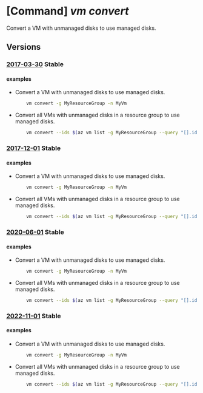 # [Command] _vm convert_

Convert a VM with unmanaged disks to use managed disks.

## Versions

### [2017-03-30](/Resources/mgmt-plane/L3N1YnNjcmlwdGlvbnMve30vcmVzb3VyY2Vncm91cHMve30vcHJvdmlkZXJzL21pY3Jvc29mdC5jb21wdXRlL3ZpcnR1YWxtYWNoaW5lcy97fS9jb252ZXJ0dG9tYW5hZ2VkZGlza3M=/2017-03-30.xml) **Stable**

<!-- mgmt-plane /subscriptions/{}/resourcegroups/{}/providers/microsoft.compute/virtualmachines/{}/converttomanageddisks 2017-03-30 -->

#### examples

- Convert a VM with unmanaged disks to use managed disks.
    ```bash
        vm convert -g MyResourceGroup -n MyVm
    ```

- Convert all VMs with unmanaged disks in a resource group to use managed disks.
    ```bash
        vm convert --ids $(az vm list -g MyResourceGroup --query "[].id" -o tsv)
    ```

### [2017-12-01](/Resources/mgmt-plane/L3N1YnNjcmlwdGlvbnMve30vcmVzb3VyY2Vncm91cHMve30vcHJvdmlkZXJzL21pY3Jvc29mdC5jb21wdXRlL3ZpcnR1YWxtYWNoaW5lcy97fS9jb252ZXJ0dG9tYW5hZ2VkZGlza3M=/2017-12-01.xml) **Stable**

<!-- mgmt-plane /subscriptions/{}/resourcegroups/{}/providers/microsoft.compute/virtualmachines/{}/converttomanageddisks 2017-12-01 -->

#### examples

- Convert a VM with unmanaged disks to use managed disks.
    ```bash
        vm convert -g MyResourceGroup -n MyVm
    ```

- Convert all VMs with unmanaged disks in a resource group to use managed disks.
    ```bash
        vm convert --ids $(az vm list -g MyResourceGroup --query "[].id" -o tsv)
    ```

### [2020-06-01](/Resources/mgmt-plane/L3N1YnNjcmlwdGlvbnMve30vcmVzb3VyY2Vncm91cHMve30vcHJvdmlkZXJzL21pY3Jvc29mdC5jb21wdXRlL3ZpcnR1YWxtYWNoaW5lcy97fS9jb252ZXJ0dG9tYW5hZ2VkZGlza3M=/2020-06-01.xml) **Stable**

<!-- mgmt-plane /subscriptions/{}/resourcegroups/{}/providers/microsoft.compute/virtualmachines/{}/converttomanageddisks 2020-06-01 -->

#### examples

- Convert a VM with unmanaged disks to use managed disks.
    ```bash
        vm convert -g MyResourceGroup -n MyVm
    ```

- Convert all VMs with unmanaged disks in a resource group to use managed disks.
    ```bash
        vm convert --ids $(az vm list -g MyResourceGroup --query "[].id" -o tsv)
    ```

### [2022-11-01](/Resources/mgmt-plane/L3N1YnNjcmlwdGlvbnMve30vcmVzb3VyY2Vncm91cHMve30vcHJvdmlkZXJzL21pY3Jvc29mdC5jb21wdXRlL3ZpcnR1YWxtYWNoaW5lcy97fS9jb252ZXJ0dG9tYW5hZ2VkZGlza3M=/2022-11-01.xml) **Stable**

<!-- mgmt-plane /subscriptions/{}/resourcegroups/{}/providers/microsoft.compute/virtualmachines/{}/converttomanageddisks 2022-11-01 -->

#### examples

- Convert a VM with unmanaged disks to use managed disks.
    ```bash
        vm convert -g MyResourceGroup -n MyVm
    ```

- Convert all VMs with unmanaged disks in a resource group to use managed disks.
    ```bash
        vm convert --ids $(az vm list -g MyResourceGroup --query "[].id" -o tsv)
    ```
